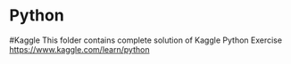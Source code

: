 # Python

#Kaggle
This folder contains complete solution of Kaggle Python Exercise 
https://www.kaggle.com/learn/python
